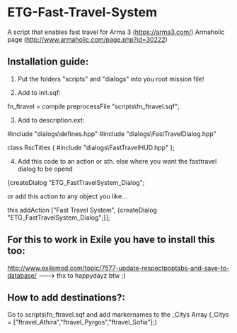 # ETG-Fast-Travel-System
A script that enables fast travel for Arma 3 (https://arma3.com/) Armaholic page (http://www.armaholic.com/page.php?id=30222)


## Installation guide:

1. Put the folders "scripts" and "dialogs" into you root mission file!

2. Add to init.sqf:


fn_ftravel = compile preprocessFile "scripts\fn_ftravel.sqf";

3. Add to description.ext:


#include "dialogs\defines.hpp"
#include "dialogs\FastTravelDialog.hpp"

class RscTitles {
	#include "dialogs\FastTravelHUD.hpp"
};

4. Add this code to an action or sth. else where you want the fasttravel dialog to be opend

{createDialog "ETG_FastTravelSystem_Dialog";

or add this action to any object you like...

this addAction ["Fast Travel System", {createDialog "ETG_FastTravelSystem_Dialog";}];


## For this to work in Exile you have to install this too:

http://www.exilemod.com/topic/7577-update-respectpoptabs-and-save-to-database/
---> thx to happydayz btw ;)

## How to add destinations?:

Go to scripts\fn_ftravel.sqf and add markernames to the _Citys Array
(_Citys = ["ftravel_Athira","ftravel_Pyrgos","ftravel_Sofia"];)
